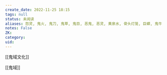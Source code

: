 ```yaml
---
create_date: 2022-11-25 18:15
tags: null
status: 未阅读 
aliases: 怨灵, 鬼火, 鬼刀, 鬼草, 鬼目, 恶鬼, 恶灵, 黄泉水, 骨头灯笼, 巨蟒, 鬼牛, 鬼驴, 红月, 雷剑, 水鬼, 羊皮灯笼
notes: False
ZK: 
category: 
uid: 
---
```

[[鬼域文化]]

[[鬼域]]

